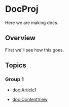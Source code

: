 # DocProj

Here we are making docs.

## Overview

First we'll see how this goes.

## Topics

### Group 1

- <doc:Article1>

- <doc:ContentView>
